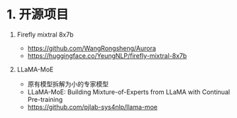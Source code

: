 # 1. 开源项目

1. Firefly mixtral 8x7b
   - https://github.com/WangRongsheng/Aurora
   - https://huggingface.co/YeungNLP/firefly-mixtral-8x7b

2. LLaMA-MoE
   - 原有模型拆解为小的专家模型
   - LLaMA-MoE: Building Mixture-of-Experts from LLaMA with Continual Pre-training
   - https://github.com/pjlab-sys4nlp/llama-moe


